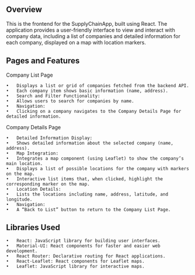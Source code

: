 ## Overview

This is the frontend for the SupplyChainApp, built using React. The application provides a user-friendly interface to view and interact with company data, including a list of companies and detailed information for each company, displayed on a map with location markers.

## Pages and Features

Company List Page

	•	Displays a list or grid of companies fetched from the backend API.
	•	Each company item shows basic information (name, address).
	•	Search and Filter Functionality:
	•	Allows users to search for companies by name.
	•	Navigation:
	•	Clicking on a company navigates to the Company Details Page for detailed information.

Company Details Page

	•	Detailed Information Display:
	•	Shows detailed information about the selected company (name, address).
	•	Map Integration:
	•	Integrates a map component (using Leaflet) to show the company’s main location.
	•	Displays a list of possible locations for the company with markers on the map.
	•	Interactive list items that, when clicked, highlight the corresponding marker on the map.
	•	Location Details:
	•	Lists the locations including name, address, latitude, and longitude.
	•	Navigation:
	•	A “Back to List” button to return to the Company List Page.

## Libraries Used

	•	React: JavaScript library for building user interfaces.
	•	Material-UI: React components for faster and easier web development.
	•	React Router: Declarative routing for React applications.
	•	React-Leaflet: React components for Leaflet maps.
	•	Leaflet: JavaScript library for interactive maps.